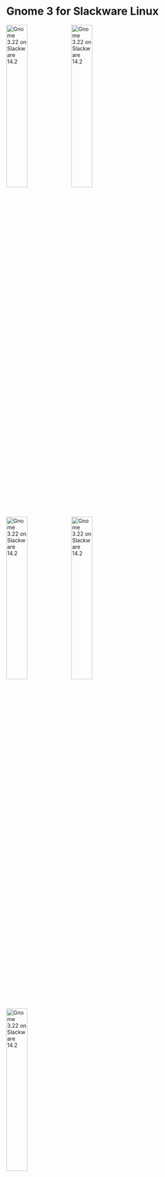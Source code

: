 # Gnome 3 for Slackware Linux

<img src="screenshots/3.22.1.png" width="33%" alt="Gnome 3.22 on Slackware 14.2">
<img src="screenshots/3.22.2.png" width="33%" alt="Gnome 3.22 on Slackware 14.2">
<img src="screenshots/3.22.3.png" width="33%" alt="Gnome 3.22 on Slackware 14.2">
<img src="screenshots/3.22.4.png" width="33%" alt="Gnome 3.22 on Slackware 14.2">
<img src="screenshots/3.22.5.png" width="33%" alt="Gnome 3.22 on Slackware 14.2">

## About

Dlackware provides SlackBuild scripts for Gnome 3. The SlackBuilds found here
can be used seperatly, but are ment to work as a set on top of
[PAM](https://github.com/Dlackware/pam) and
[systemd](https://github.com/Dlackware/systemd).

It is a sources based project. We currently don't provide pre-built packages.
Since there are a lot of packages to build, we developed a small build
system which helps to build and install Gnome and its dependencies.

Our package set isn't the full Gnome distribution, but it isn't
minimalistic neither. If you miss some packages and you would like to
maintain them, fill free to create a pull request.


## Development

`master` branch is used for development of the next Dlackware version.

We support only the latest stable Slackware and one Gnome release per Slackware
version.

### Stable

Currently maintained release of Dlackware is Gnome 3.22 for Slackware 14.2.
To get this release use `3.22/14.2` branch.

### Current work

`master` is now updated for Gnome 3.24 on Slackware Current.

## Install

Full Slackware installation is required.

For Installation instruction please visit our
[INSTALL WIKI](https://github.com/Dlackware/gnome/wiki/Install).

### Finished, what now?

- Enable or disable services in /lib/systemd/system/ (dont forget gdm) (systemctl enable gdm.service)
- Set graphical-target (init 4) as default (systemctl set-default graphical.target)
- Or anything else you might forget

Reboot and have fun.

